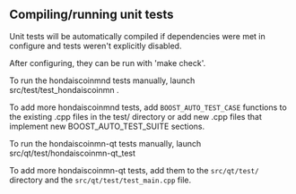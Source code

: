 Compiling/running unit tests
------------------------------------

Unit tests will be automatically compiled if dependencies were met in configure
and tests weren't explicitly disabled.

After configuring, they can be run with 'make check'.

To run the hondaiscoinmnd tests manually, launch src/test/test_hondaiscoinmn .

To add more hondaiscoinmnd tests, add `BOOST_AUTO_TEST_CASE` functions to the existing
.cpp files in the test/ directory or add new .cpp files that
implement new BOOST_AUTO_TEST_SUITE sections.

To run the hondaiscoinmn-qt tests manually, launch src/qt/test/hondaiscoinmn-qt_test

To add more hondaiscoinmn-qt tests, add them to the `src/qt/test/` directory and
the `src/qt/test/test_main.cpp` file.
